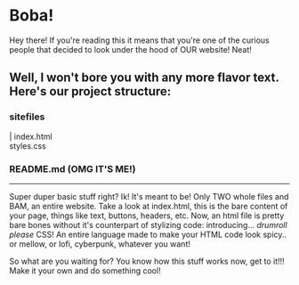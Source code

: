 # Boba!
Hey there! If you're reading this it means that you're one of the curious people that decided to look under the hood of OUR website! Neat!

Well, I won't bore you with any more flavor text. Here's our project structure:
-----------------------
### sitefiles
|
index.html  
styles.css

### README.md (OMG IT'S ME!)
-----------------------
Super duper basic stuff right? Ik! It's meant to be! Only TWO whole files and BAM, an entire website. Take a look at index.html, this is the bare content of your page, things like text, buttons, headers, etc.
Now, an html file is pretty bare bones without it's counterpart of stylizing code: introducing... *drumroll please* CSS! An entire language made to make your HTML code look spicy.. or mellow, or lofi, cyberpunk, whatever you want!

So what are you waiting for? You know how this stuff works now, get to it!!! Make it your own and do something cool!
